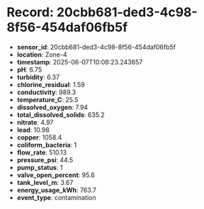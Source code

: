 # Record: 20cbb681-ded3-4c98-8f56-454daf06fb5f

- **sensor_id**: 20cbb681-ded3-4c98-8f56-454daf06fb5f
- **location**: Zone-4
- **timestamp**: 2025-06-07T10:08:23.243657
- **pH**: 6.75
- **turbidity**: 6.37
- **chlorine_residual**: 1.59
- **conductivity**: 989.3
- **temperature_C**: 25.5
- **dissolved_oxygen**: 7.94
- **total_dissolved_solids**: 635.2
- **nitrate**: 4.97
- **lead**: 10.98
- **copper**: 1058.4
- **coliform_bacteria**: 1
- **flow_rate**: 510.13
- **pressure_psi**: 44.5
- **pump_status**: 1
- **valve_open_percent**: 95.6
- **tank_level_m**: 3.67
- **energy_usage_kWh**: 763.7
- **event_type**: contamination